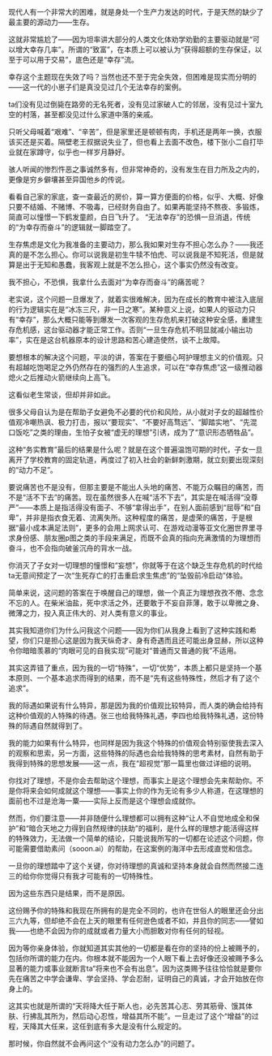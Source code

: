现代人有一个非常大的困难，就是身处一个生产力发达的时代，于是天然的缺少了最主要的源动力——生存。

这就非常尴尬了——因为坦率讲大部分的人类文化体劝学劝勤的主要驱动就是“可以增大幸存几率”。所谓的“致富”，在本质上可以被认为“获得超额的生存保证，以至于可以用于交易”，底色还是“幸存”流。

幸存这个主题现在失效了吗？当然也还不至于完全失效，但困难是现实而分明的——这一代的小崽子们是真没见过几个无法幸存的案例。

ta们没有见过倒毙在路旁的无名死者，没有见过家破人亡的邻居，没有见过十室九空的村落，甚至都没见过什么家道中落的亲戚。

只听父母喊着“艰难”、“辛苦”，但是家里还是顿顿有肉，手机还是两年一换，衣服该买还是买着。隔壁老王叔据说失业了，但也看上去面不改色，楼下张小二自打毕业就在家蹲守，似乎也一样岁月静好。

骇人听闻的惨烈忤恶之事诚然多有，但非常神奇的，没有发生在目力所及之内的，更像是穷乡僻壤甚至异国他乡的传说。

看看自己家的家底，查一查最近的房价，算一算方便面的价格，似乎、大概、好像只要不结婚、不赌博、不吸毒，已经财务自由了。如果再能坚持不熬夜、多锻炼，简直可以憧憬一下鹤发童颜，白日飞升了。
“无法幸存”的恐惧一旦消退，传统的“为幸存而奋斗”的逻辑就一脚踏空了。

生存焦虑是文化为我准备的主要动力，那么我如果对生存不担心怎么办？——我还真的是不怎么担心。你可以说我是初生牛犊不怕虎、可以说我是不知死活，但是就算是出于无知和愚蠢，我客观上就是不怎么担心，这个事实仍然没有改变。

我不担心，不恐惧，我拿什么去面对“为幸存而奋斗”的痛苦呢？

老实说，这个问题一旦爆发了，就着实很难解决，因为在成长的教育中被注入底层的行为逻辑实在是“冰冻三尺，非一日之寒”。某种意义上说，如果人的驱动力只有“幸存”，那么大概只能等到爆发一次客观的生存危机来打破这种安全感，重建生存危机感，这台驱动器才能正常工作。否则“一旦生存危机不明显就减小输出功率”，实在是这台机器原本的设计思路和苦心建造使然，谈不上故障。

要想根本的解决这个问题，平淡的讲，答案在于要细心呵护理想主义的价值观。只有超越吃饱喝足之外仍然存在的强烈的人生追求，可以在“幸存焦虑”这一级推动器熄火之后推动火箭继续向上高飞。

这看似老生常谈，但却并非如此。

很多父母自认为是在帮助子女避免不必要的代价和风险，从小就对子女的超越性价值观冷嘲热讽、极力打击，报以“要现实”、“不要好高骛远”、“脚踏实地”、“先混口饭吃”之类的理由，生怕子女被“虚无的理想”引诱，成为了“意识形态牺牲品”。

这种“务实教育”最后的结果是什么呢？就是在这个普遍温饱可期的时代，子女一旦离开了学校教育的固定轨道，再度过了初入社会的新鲜刺激期，就立刻要出现深刻的“动力不足”。

要说痛苦也不是没有，但那主要是不能出人头地的痛苦、不能万众瞩目的痛苦，而不是“活不下去”的痛苦。现在虽然很多人在喊“活不下去”，其实是在喊活得“没尊严”——本质上是指活得没有面子、不够“拿得出手”，在别人面前感到“屈辱”和“自卑”，并非是指衣食无着、流离失所。这种程度的痛苦，是虚荣的痛苦，于是根据“最小成本满足法则”，更多的会用上网求认可、在游戏动漫等亚文化圈世界里寻求身份感、朋友圈p图之类的手段来满足，而既不会真的指向充满激情的为理想而奋斗，也不会指向破釜沉舟的背水一战。

你消灭了子女对一切理想的憧憬和“妄想”，你就等于在这个缺乏生存危机的时代给ta无意间预定了一次“生死存亡的打击重启求生焦虑”的“坠毁前冷启动”体验。

简单来说，这问题的答案在于唤醒自己的理想，做一个真正为理想孜孜不倦、念念不忘的人。在柴米油盐，死中求活之外，还要敢于不妄自菲薄，敢于以卑微之身、微薄之力，投入真正伟大的、对人类有意义的事业。

其实我知道你们为什么问我这个问题——因为你们从我身上看到了这种实践和希望，你们只是担心这是因为我天纵奇才、身有奇遇而且还可能出身显赫，所以这种令你暗暗羡慕的“肉眼可见的自我实现”可能对“普通而又普通的我”不适用。

其实这弄错了重点，因为我的一切“特殊”，一切“优势”，本质上都只是坚持一个基本原则、一个基本追求而得到的结果，而不是“先有这些特殊性，然后才有了这个追求”。

我的际遇如果说有什么特异，那是因为我的价值观比较特异，而人类的确会给持有这种价值观的人特殊的待遇。张三也给我特殊礼遇，李四也给我特殊礼遇，这份特殊的际遇自然就得到了。

我的能力如果有什么特异，也同样是因为我这个特殊的价值观会特别驱使我去深入的观察和思索，另一方面，这些特殊的际遇也会给我特殊的思考素材，自然有助于我得到特殊的思想发展——这一点，我在“超视觉”那一篇里也做过详细的说明。

你找对了理想，不是你会去帮助这个理想，而事实上是这个理想会先来帮助你。不是你将来会如何成就这个理想——事实上你的作为无论有多少人称道，在这理想的面前也不过是沧海一粟——实际上反而是这个理想会成就你。

然而，你们要注意——并非随便什么理想都可以拥有这种“让人不自觉地成全和保护”和“暗合天地之力得到自然规律的扶助”的福利，是什么样的理想才能活得这样的特殊效力，无法做一个简单的结论，只能说我所写的一切都在论述这个问题，你可能需要借助素问（sooon.ai）的帮助，在这案例的海洋中去形成直觉和信念。

一旦你的理想踏中了这个关键，你对待理想的真诚和坚持本身就会自然而然接二连三的给你你觉得只有我才可能有的一切特殊性。

因为这些东西只是结果，而不是原因。

这份赐予你的特殊和我现在所拥有的是完全不同的，也许在世俗人的眼里还会分出三六九等，但却绝不会在上天的眼里有任何逊色或者不如，并且你的同志——譬如我——也绝不会因为你的成就或者力量大小而胆敢对你有任何的轻视。

因为等你亲身体验，你就知道其实其他的一切都是看在你的坚持的份上被赐予的，包括你所谓的能力在内。你根本就不能因为一个人眼下看上去好像还没被赐予多么显著的能力或事业就断言ta“将来也不会有出息”。因为这类赐予往往恰恰就是要你先在痛苦之中学会谦卑、学会坚持、学会忍耐，证明自己的真诚，才会开始放在你身上的。

这其实也就是所谓的“天将降大任于斯人也，必先苦其心志、劳其筋骨、饿其体肤、行拂乱其所为，然后动心忍性，增益其所不能”。一旦走过了这个“增益”的过程，天降其大任来，这任到底有多大是没有什么规定的。

那时候，你自然就不会再问这个“没有动力怎么办”的问题了。